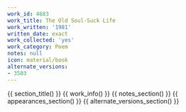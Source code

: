 ```yaml
---
work_id: 4683
work_title: The Old Soul-Suck Life
work_written: '1981'
written_date: exact
work_collected: 'yes'
work_category: Poem
notes: null
icon: material/book
alternate_versions:
- 3503
---
```


{{ section_title() }}
{{ work_info() }}
{{ notes_section() }}
{{ appearances_section() }}
{{ alternate_versions_section() }}